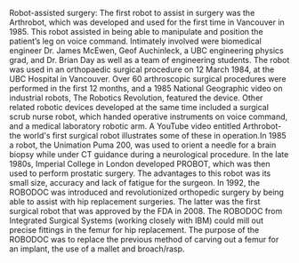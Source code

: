 Robot-assisted surgery: The first robot to assist in surgery was the Arthrobot, which was developed and used for the first time in Vancouver in 1985. This robot assisted in being able to manipulate and position the patient’s leg on voice command. Intimately involved were biomedical engineer Dr. James McEwen, Geof Auchinleck, a UBC engineering physics grad, and Dr. Brian Day as well as a team of engineering students. The robot was used in an orthopaedic surgical procedure on 12 March 1984, at the UBC Hospital in Vancouver. Over 60 arthroscopic surgical procedures were performed in the first 12 months, and a 1985 National Geographic video on industrial robots, The Robotics Revolution, featured the device. Other related robotic devices developed at the same time included a surgical scrub nurse robot, which handed operative instruments on voice command, and a medical laboratory robotic arm. A YouTube video entitled Arthrobot- the world's first surgical robot illustrates some of these in operation.In 1985 a robot, the Unimation Puma 200, was used to orient a needle for a brain biopsy while under CT guidance during a neurological procedure. In the late 1980s, Imperial College in London developed PROBOT, which was then used to perform prostatic surgery. The advantages to this robot was its small size, accuracy and lack of fatigue for the surgeon. In 1992, the ROBODOC was introduced and revolutionized orthopedic surgery by being able to assist with hip replacement surgeries. The latter was the first surgical robot that was approved by the FDA in 2008. The ROBODOC from Integrated Surgical Systems (working closely with IBM) could mill out precise fittings in the femur for hip replacement. The purpose of the ROBODOC was to replace the previous method of carving out a femur for an implant, the use of a mallet and broach/rasp.

